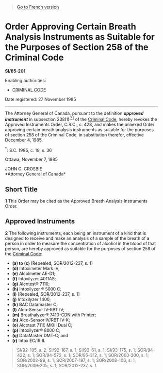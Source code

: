 > [Go to French version](/fr/Règlements/Textes%20réglementaires/85/201.md)

# Order Approving Certain Breath Analysis Instruments as Suitable for the Purposes of Section 258 of the Criminal Code

**SI/85-201**

Enabling authorities: 
- [CRIMINAL CODE](/en/Acts/Revised%20Statutes%20of%20Canada/C/C-46.md)

Date registered: 27 November 1985

----------

The Attorney General of Canada, pursuant to the definition ***approved instrument*** in subsection 238(1)<sup><a href='#footnote_e'>[*]</a></sup> of the [Criminal Code](/en/Acts/Revised%20Statutes%20of%20Canada/C/C-46.md), hereby revokes the Approved Instruments Order, C.R.C., c. 428, and makes the annexed Order approving certain breath analysis instruments as suitable for the purposes of section 258 of the Criminal Code, in substitution therefor, effective December 4, 1985.

<a name='footnote_e'><sup>*</sup></a>: S.C. 1985, c. 19, s. 36<br />

Ottawa, November 7, 1985


<p>JOHN C. CROSBIE<br />*Attorney General of Canada*<br /></p>




## Short Title


**1** This Order may be cited as the Approved Breath Analysis Instruments Order.




## Approved Instruments


**2** The following instruments, each being an instrument of a kind that is designed to receive and make an analysis of a sample of the breath of a person in order to measure the concentration of alcohol in the blood of that person, are hereby approved as suitable for the purposes of section 258 of the [Criminal Code](/en/Acts/Revised%20Statutes%20of%20Canada/C/C-46.md):
- **(a) to (c)** [Repealed, SOR/2012-237, s. 1]
- **(d)** Intoximeter Mark IV;
- **(e)** Alcolmeter AE-D1;
- **(f)** Intoxilyzer 4011AS;
- **(g)** Alcotest® 7110;
- **(h)** Intoxilyzer ® 5000 C;
- **(i)** [Repealed, SOR/2012-237, s. 1]
- **(j)** Intoxilyzer 1400;
- **(k)** BAC Datamaster C;
- **(l)** Alco-Sensor IV-RBT IV;
- **(m)** Breathalyzer® 7410-CDN with Printer;
- **(n)** Alco-Sensor IV/RBT IV-K;
- **(o)** Alcotest 7110 MKIII Dual C;
- **(p)** Intoxilyzer® 8000 C;
- **(q)** DataMaster DMT-C; and
- **(r)** Intox EC/IR II.
> SI/92-105, s. 2; SI/92-167, s. 1; SI/93-61, s. 1; SI/93-175, s. 1; SOR/94-422, s. 1; SOR/94-572, s. 1; SOR/95-312, s. 1; SOR/2000-200, s. 1; SOR/2002-99, s. 1; SOR/2007-197, s. 1; SOR/2008-106, s. 1; SOR/2009-205, s. 1; SOR/2012-237, s. 1.



